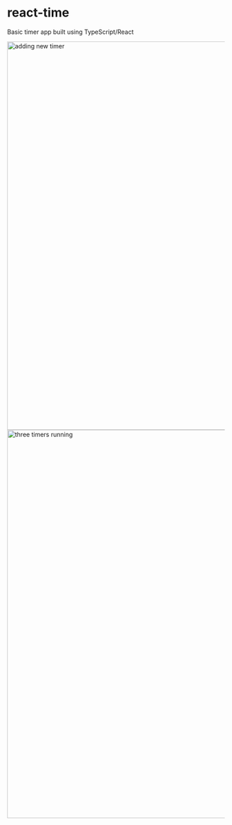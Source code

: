 # react-time
Basic timer app built using TypeScript/React

<img src="https://github.com/jvckmorvn/react-time/assets/68481327/9928caec-fbcf-4eae-9cb0-0419e815f544" alt="adding new timer" width="900">
<br>
<img src="https://github.com/jvckmorvn/react-time/assets/68481327/38acf778-17e7-4626-9ed7-10bde1114d22" alt="three timers running" width="900">
